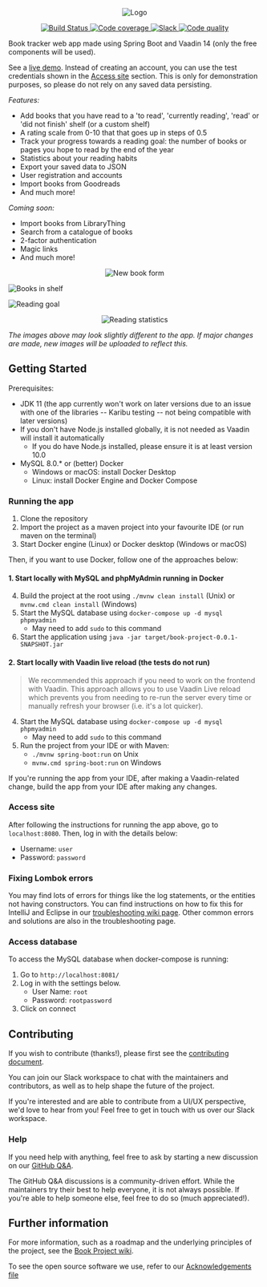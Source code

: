   <p align="center">
	<img src="/media/banner/book_project_newlogo_2x.png" alt="Logo"/>
  </p>

<p align="center">
  <a href="https://dev.azure.com/project-books/Book%20Project/_build/latest?definitionId=2&branchName=master">
    <img src="https://dev.azure.com/project-books/Book%20Project/_apis/build/status/Project-Books.book-project?branchName=master" alt="Build Status"/>
  </a>

  <a href="https://codecov.io/gh/Project-Books/book-project">
    <img src="https://codecov.io/gh/Project-Books/book-project/branch/master/graph/badge.svg" alt="Code coverage"/>
  </a>

  <a href="https://join.slack.com/t/teambookproject/shared_invite/zt-nf4awxuo-sj9Aa37CgLcbrUr8z4P8Ag">
    <img src="https://img.shields.io/badge/slack-teambookproject-4A154B?logo=slack" alt="Slack" />
  </a>

  <a href="https://app.codacy.com/manual/knjk04/book-project?utm_source=github.com&utm_medium=referral&utm_content=knjk04/book-project&utm_campaign=Badge_Grade_Dashboard">
    <img src="https://api.codacy.com/project/badge/Grade/595ed2c299d7429e9938894c385b9cab" alt="Code quality" />
  </a>

</p>

Book tracker web app made using Spring Boot and Vaadin 14 (only the free components will be used).

See a [live demo](http://bookprojectv010-env.eba-22zuiphf.eu-west-2.elasticbeanstalk.com/login). Instead of creating an
account, you can use the test credentials shown in the [Access site](https://github.com/Project-Books/book-project#access-site) section.
This is only for demonstration purposes, so please do not rely on any saved data persisting.

*Features:*
- Add books that you have read to a 'to read', 'currently reading', 'read' or 'did not finish' shelf (or a custom shelf)
- A rating scale from 0-10 that that goes up in steps of 0.5
- Track your progress towards a reading goal: the number of books or pages you hope to read by the end of the year
- Statistics about your reading habits
- Export your saved data to JSON
- User registration and accounts
- Import books from Goodreads
- And much more!

*Coming soon:*
- Import books from LibraryThing
- Search from a catalogue of books
- 2-factor authentication
- Magic links
- And much more!

<p align="center">
    <img src="/media/docs/readme/book_form.png" alt="New book form"/>
</p>

![Books in shelf](/media/docs/readme/books_in_shelf.png)
        
![Reading goal](/media/docs/readme/reading_goal.png)

<p align="center">
    <img src="/media/docs/readme/statistics.png" alt="Reading statistics"/>
</p>


*The images above may look slightly different to the app. If major changes are made, new images will be uploaded to 
reflect this.*

## Getting Started

Prerequisites:
- JDK 11 (the app currently won't work on later versions due to an issue with one of the libraries -- Karibu testing -- not being compatible with later versions) 
- If you don't have Node.js installed globally, it is not needed as Vaadin will install it automatically
  - If you do have Node.js installed, please ensure it is at least version 10.0
- MySQL 8.0.* or (better) Docker
  - Windows or macOS: install Docker Desktop
  - Linux: install Docker Engine and Docker Compose
 
### Running the app

1. Clone the repository
2. Import the project as a maven project into your favourite IDE (or run maven on the terminal)
3. Start Docker engine (Linux) or Docker desktop (Windows or macOS)
  
Then, if you want to use Docker, follow one of the approaches below:

#### 1. Start locally with MySQL and phpMyAdmin running in Docker

4. Build the project at the root using `./mvnw clean install` (Unix) or `mvnw.cmd clean install` (Windows)
5. Start the MySQL database using `docker-compose up -d mysql phpmyadmin`
    - May need to add `sudo` to this command
6. Start the application using `java -jar target/book-project-0.0.1-SNAPSHOT.jar` 
    
#### 2. Start locally with Vaadin live reload (the tests do not run)

> We recommended this approach if you need to work on the frontend with Vaadin. This approach allows you to use 
Vaadin Live reload which prevents you from needing to re-run the server every time or manually refresh your browser 
(i.e. it's a lot quicker). 

4. Start the MySQL database using `docker-compose up -d mysql phpmyadmin`
    - May need to add `sudo` to this command
5. Run the project from your IDE or with Maven:
    - `./mvnw spring-boot:run` on Unix
    - `mvnw.cmd spring-boot:run` on Windows
   
If you're running the app from your IDE, after making a Vaadin-related change, build the app from your IDE after making
any changes.

### Access site

After following the instructions for running the app above, go to `localhost:8080`. Then, log in with the details below:
- Username: `user`
- Password: `password`

### Fixing Lombok errors

You may find lots of errors for things like the log statements, or the entities not having constructors. 
You can find instructions on how to fix this for IntelliJ and Eclipse in our [troubleshooting wiki page](https://github.com/knjk04/book-project/wiki/Troubleshooting). 
Other common errors and solutions are also in the troubleshooting page.

### Access database

To access the MySQL database when docker-compose is running:

1. Go to `http://localhost:8081/`
2. Log in with the settings below.
    - User Name: `root`
    - Password: `rootpassword`
3. Click on connect

## Contributing

If you wish to contribute (thanks!), please first see the [contributing document](https://github.com/knjk04/book-project/blob/master/CONTRIBUTING.md).

You can join our Slack workspace to chat with the maintainers and contributors, as well as to help shape the future of the project.

If you're interested and are able to contribute from a UI/UX perspective, we'd love to hear from you! Feel free to get in touch with us over our Slack workspace.

### Help

If you need help with anything, feel free to ask by starting a new discussion on our [GitHub Q&A](https://github.com/Project-Books/book-project/discussions/categories/q-a).

The GitHub Q&A discussions is a community-driven effort. While the maintainers try their best to help everyone, it is not always possible. If you're able to help someone else, feel free to do so (much appreciated!).

## Further information

For more information, such as a roadmap and the underlying principles of the project, see the [Book Project wiki](https://github.com/knjk04/book-project/wiki).

To see the open source software we use, refer to our [Acknowledgements file](https://github.com/Project-Books/book-project/blob/master/ACKNOWLEDGEMENTS.md)
